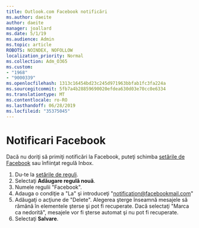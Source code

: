 ```yaml
---
title: Outlook.com Facebook notificări
ms.author: daeite
author: daeite
manager: joallard
ms.date: 5/1/19
ms.audience: Admin
ms.topic: article
ROBOTS: NOINDEX, NOFOLLOW
localization_priority: Normal
ms.collection: Adm_O365
ms.custom:
- "1968"
- "9000339"
ms.openlocfilehash: 1313c16454bd23c245d971963bbfab1fc3fa224a
ms.sourcegitcommit: 5fb7a4b28859690020efdea630d03e70cc0e6334
ms.translationtype: MT
ms.contentlocale: ro-RO
ms.lasthandoff: 06/28/2019
ms.locfileid: "35375045"
---
```

# <a name="facebook-notifications"></a>Notificari Facebook

Dacă nu doriţi să primiţi notificări la Facebook, puteţi schimba [setările de Facebook](https://www.facebook.com/settings?tab=notifications) sau înfiinţat regulă Inbox.

1. Du-te la [setările de reguli](https://outlook.live.com/mail/options/mail/rules/inboxRules).
1. Selectaţi **Adăugare regulă nouă**.
1. Numele regulii "Facebook".
1. Adauga o condiţie a "La" şi introduceţi "notification@facebookmail.com"
1. Adăugaţi o acţiune de "Delete". Alegerea şterge înseamnă mesajele să rămână în elementele şterse şi pot fi recuperate. Dacă selectaţi "Marca ca nedorită", mesajele vor fi şterse automat şi nu pot fi recuperate.
1. Selectaţi **Salvare**.